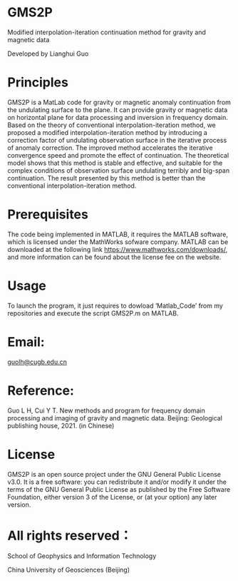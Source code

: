 # GMS2P

Modified interpolation-iteration continuation method for gravity and magnetic data

Developed by Lianghui Guo

# Principles


GMS2P is a MatLab code for gravity or magnetic anomaly continuation from the undulating surface to the plane. It can provide gravity or magnetic data on horizontal plane for data processing and inversion in frequency domain. Based on the theory of conventional interpolation-iteration method, we proposed a modified interpolation-iteration method by introducing a correction factor of undulating observation surface in the iterative process of anomaly correction. The improved method accelerates the iterative convergence speed and promote the effect of continuation. The theoretical model shows that this method is stable and effective, and suitable for the complex conditions of observation surface undulating terribly and big-span continuation. The result presented by this method is better than the conventional interpolation-iteration method.

# Prerequisites

The code being implemented in MATLAB, it requires the MATLAB software, which is licensed under the MathWorks sofware company. MATLAB can be downloaded at the following link https://www.mathworks.com/downloads/, and more information can be found about the license fee on the website.

# Usage

To launch the program, it just requires to dowload ‘Matlab_Code’ from my repositories and execute the script GMS2P.m on MATLAB. 

# Email:

guolh@cugb.edu.cn

# Reference: 

Guo L H, Cui Y T. New methods and program for frequency domain processing and imaging of gravity and magnetic data. Beijing: Geological publishing house, 2021. (in Chinese)

# License

GMS2P is an open source project under the GNU General Public License v3.0. It is a free software: you can redistribute it and/or modify it under the terms of the GNU General Public License as published by the Free Software Foundation, either version 3 of the License, or (at your option) any later version.

# All rights reserved：

School of Geophysics and Information Technology

China University of Geosciences (Beijing)
